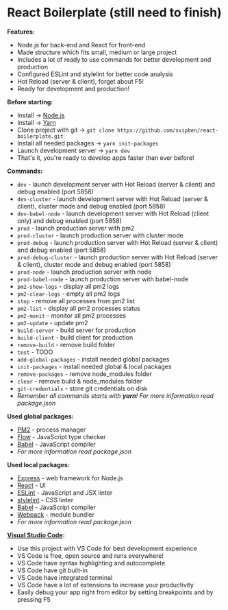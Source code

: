 # React Boilerplate (still need to finish)

**Features:**
- Node.js for back-end and React for front-end
- Made structure which fits small, medium or large project
- Includes a lot of ready to use commands for better development and production
- Configured ESLint and stylelint for better code analysis
- Hot Reload (server & client), forget about F5!
- Ready for development and production!

**Before starting:**
- Install -> [Node.js](https://nodejs.org/en/download)
- Install -> [Yarn](https://yarnpkg.com/en/docs/install)
- Clone project with git -> `git clone https://github.com/svipben/react-boilerplate.git`
- Install all needed packages -> `yarn init-packages`
- Launch development server -> `yarn dev`
- That's it, you're ready to develop apps faster than ever before!

**Commands:**
- `dev` - launch development server with Hot Reload (server & client) and debug enabled (port 5858)
- `dev-cluster` - launch development server with Hot Reload (server & client), cluster mode and debug enabled (port 5858)
- `dev-babel-node` - launch development server with Hot Reload (client only) and debug enabled (port 5858)
- `prod` - launch production server with pm2
- `prod-cluster` - launch production server with cluster mode
- `prod-debug` - launch production server with Hot Reload (server & client) and debug enabled (port 5858)
- `prod-debug-cluster` - launch production server with Hot Reload (server & client), cluster mode and debug enabled (port 5858)
- `prod-node` - launch production server with node
- `prod-babel-node` - launch production server with babel-node
- `pm2-show-logs` - display all pm2 logs
- `pm2-clear-logs` - empty all pm2 logs
- `stop` - remove all processes from pm2 list
- `pm2-list` - display all pm2 processes status
- `pm2-monit` - monitor all pm2 processes
- `pm2-update` - update pm2
- `build-server` - build server for production
- `build-client` - build client for production
- `remove-build` - remove build folder
- `test` - TODO
- `add-global-packages` - install needed global packages
- `init-packages` - install needed global & local packages
- `remove-packages` - remove node_modules folder
- `clear` - remove build & node_modules folder
- `git-credentials` - store git credentials on disk
- *Remember all commands starts with __yarn__! For more information read package.json*

**Used global packages:**
- [PM2](http://pm2.keymetrics.io) - process manager
- [Flow](https://flowtype.org) - JavaScript type checker
- [Babel](http://babeljs.io) - JavaScript compiler
- *For more information read package.json*

**Used local packages:**
- [Express](http://expressjs.com/) - web framework for Node.js
- [React](https://facebook.github.io/react) - UI
- [ESLint](http://eslint.org) - JavaScript and JSX linter
- [stylelint](https://stylelint.io) - CSS linter
- [Babel](http://babeljs.io) - JavaScript compiler
- [Webpack](https://webpack.js.org) - module bundler
- *For more information read package.json*

**[Visual Studio Code](https://code.visualstudio.com):**
- Use this project with VS Code for best development experience
- VS Code is free, open source and runs everywhere!
- VS Code have syntax highlighting and autocomplete
- VS Code have git built-in
- VS Code have integrated terminal
- VS Code have a lot of extensions to increase your productivity
- Easily debug your app right from editor by setting breakpoints and by pressing F5
